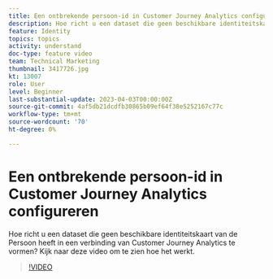 ```yaml
---
title: Een ontbrekende persoon-id in Customer Journey Analytics configureren
description: Hoe richt u een dataset die geen beschikbare identiteitskaart van de Persoon heeft om te vormen? Kijk naar deze video om te zien hoe het werkt.
feature: Identity
topics: topics
activity: understand
doc-type: feature video
team: Technical Marketing
thumbnail: 3417726.jpg
kt: 13007
role: User
level: Beginner
last-substantial-update: 2023-04-03T00:00:00Z
source-git-commit: 4af5db21dcdfb30865b09ef64f38e5252167c77c
workflow-type: tm+mt
source-wordcount: '70'
ht-degree: 0%

---
```


# Een ontbrekende persoon-id in Customer Journey Analytics configureren

Hoe richt u een dataset die geen beschikbare identiteitskaart van de Persoon heeft in een verbinding van Customer Journey Analytics te vormen? Kijk naar deze video om te zien hoe het werkt.

>[!VIDEO](https://video.tv.adobe.com/v/3417726/?quality=12&learn=on)
